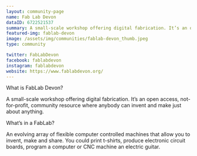 ```yaml
---
layout: community-page
name: Fab Lab Devon
dataID: 6722521537
summary: A small-scale workshop offering digital fabrication. It’s an open access, not-for-profit community resource where anybody can make just about anything.
featured-img: fablab-devon
image: /assets/img/communities/fablab-devon_thumb.jpeg
type: community

twitter: FabLabDevon
facebook: fablabdevon
instagram: fablabdevon
website: https://www.fablabdevon.org/
---
```

What is FabLab Devon?

A small-scale workshop offering digital fabrication. It’s an open access, not-for-profit, community resource where anybody can invent and make just about anything.

What’s in a FabLab?

An evolving array of flexible computer controlled machines that allow you to invent, make and share. You could print t-shirts, produce electronic circuit boards, program a computer or CNC machine an electric guitar.
